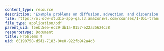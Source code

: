 ```yaml
---
content_type: resource
description: 'Example problems on diffusion, advection, and dispersion '
file: https://ol-ocw-studio-app-qa.s3.amazonaws.com/courses/1-061-transport-processes-in-the-environment-fall-2008/60190758d5d1718300e0922fb942a4d3_problems8.pdf
file_type: application/pdf
parent_uid: f5eb15ee-ec29-db1a-0157-e22a35620c38
resourcetype: Document
title: Problems 8
uid: 60190758-d5d1-7183-00e0-922fb942a4d3
---
```

